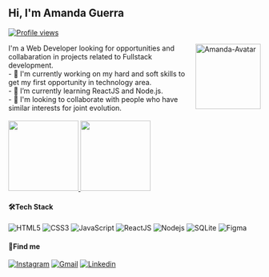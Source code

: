 <h2>Hi, I'm Amanda Guerra</h2>
<p align="left"> <a href="https://github.com/amaendoas"><img src="https://komarev.com/ghpvc/?username=amaendoas&color=ff69b4" alt="Profile views" /></a></p>

<a href="https://github.com/amaendoas"><img align='right' alt="Amanda-Avatar" height="130em" src="https://media.giphy.com/media/kBZ212yGzFaxgkSIKW/giphy.gif"/></a>
<div align='start'>
 I'm a Web Developer looking for opportunities and collabaration in projects related to Fullstack development.<br>
- 🔭 I'm currently working on my hard and soft skills to get my first opportunity in technology area.<br>
- 🌱 I’m currently learning ReactJS and Node.js.<br>
- 🤝 I'm looking to collaborate with people who have similar interests for joint evolution.
 </div>
<div align="start">
 <br>
  <a href="https://github.com/amaendoas">
  <img height="140em" src="https://github-readme-stats.vercel.app/api?username=amaendoas&show_icons=true&theme=buefy&include_all_commits=true&count_private=true"/>
  <img height="140em" src="https://github-readme-stats.vercel.app/api/top-langs/?username=amaendoas&layout=compact&langs_count=7&theme=buefy"/></a>
  <h4>🛠Tech Stack</h4>
  <img src="https://img.shields.io/badge/-HTML5-585858?logo=html5&logoColor=E34F26" alt="HTML5">
  <img src="https://img.shields.io/badge/-CSS3-585858?logo=css3&logoColor=1572B6" alt="CSS3">
  <img src="https://img.shields.io/badge/-JavaScript-585858?logo=javascript&logoColor=F7DF1E" alt="JavaScript">
  <img src="https://img.shields.io/badge/-ReactJS-585858?logo=react&logoColor=61DAFB" alt="ReactJS">
  <img src="https://img.shields.io/badge/NodeJS-585858?logo=node.js&logoColor=6DA55F" alt="Nodejs">
  <img src="https://img.shields.io/badge/SQLite-585858?logo=sqlite&logoColor=003B57" alt="SQLite">
  <img src="https://img.shields.io/badge/Figma-585858?logo=figma&logoColor=F24E1E" alt="Figma">
  

 <h4>📌Find me</h4>
<a href="https://instagram.com/amaendoas" target="_blank"><img src="https://img.shields.io/badge/Instagram-E4405F?logo=Instagram&logoColor=white" alt="Instagram"></a>
  <a href = "mailto:amandguerra7@gmail.com" target="_blank"><img src="https://img.shields.io/badge/Gmail-EA4335?logo=gmail&logoColor=white" alt="Gmail"></a>
  <a href="https://www.linkedin.com/in/guerramanda/" target="_blank"><img src="https://img.shields.io/badge/Linkedin-0A66C2?logo=linkedin&logoColor=white" alt="Linkedin"></a>
</div>
